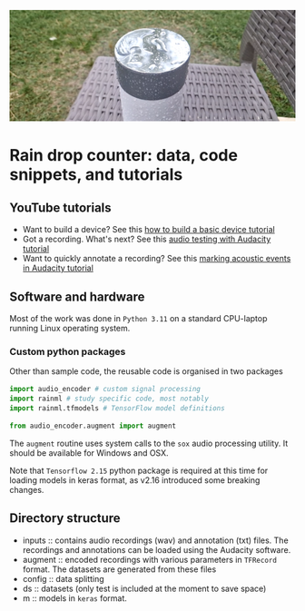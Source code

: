 ![Snapshot of rainfall](./img/Shotcut_00_00_04_333_cropped.png)
# Rain drop counter: data, code snippets, and tutorials

## YouTube tutorials
- Want to build a device? See this [how to build a basic device tutorial](https://youtu.be/yDxtZpp3iUc)
- Got a recording. What's next? See this [audio testing with Audacity tutorial](https://youtu.be/BJxE__xmKJg)
- Want to quickly annotate a recording? See this [marking acoustic events in Audacity tutorial](https://youtu.be/3fyaKuSi178)

## Software and hardware
Most of the work was done in `Python 3.11`  on a standard CPU-laptop running Linux operating system. 
### Custom python packages
Other than sample code, the reusable code is organised in two packages 
```python
import audio_encoder # custom signal processing
import rainml # study specific code, most notably
import rainml.tfmodels # TensorFlow model definitions
```

```python
from audio_encoder.augment import augment
```

The `augment` routine uses system calls to the `sox` audio processing utility. It should be available for Windows and OSX.

Note that `Tensorflow 2.15` python package is required at this time for loading models in keras format, as v2.16 introduced some breaking changes.
## Directory structure
- inputs :: contains audio recordings (wav) and annotation (txt) files. The recordings and annotations can be loaded using the Audacity software.
- augment :: encoded recordings with various parameters in `TFRecord` format. The datasets are generated from these files
- config :: data splitting
- ds :: datasets (only test is included at the moment to save space)
- m :: models in `keras` format.
